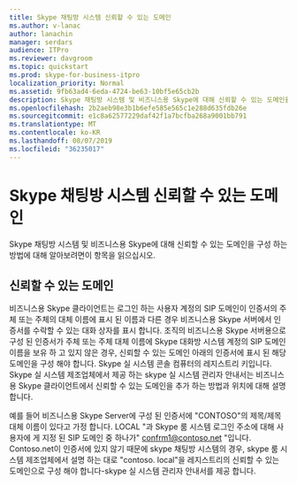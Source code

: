 ```yaml
---
title: Skype 채팅방 시스템 신뢰할 수 있는 도메인
ms.author: v-lanac
author: lanachin
manager: serdars
audience: ITPro
ms.reviewer: davgroom
ms.topic: quickstart
ms.prod: skype-for-business-itpro
localization_priority: Normal
ms.assetid: 9fb63ad4-6eda-4724-be63-10bf5e65cb2b
description: Skype 채팅방 시스템 및 비즈니스용 Skype에 대해 신뢰할 수 있는 도메인을 구성 하는 방법에 대해 알아보려면이 항목을 읽으십시오.
ms.openlocfilehash: 2b2aeb98e3b1b6efe585e565c1e288d635fdb26e
ms.sourcegitcommit: e1c8a62577229daf42f1a7bcfba268a9001bb791
ms.translationtype: MT
ms.contentlocale: ko-KR
ms.lasthandoff: 08/07/2019
ms.locfileid: "36235017"
---
```

# <a name="skype-room-system-trusted-domains"></a>Skype 채팅방 시스템 신뢰할 수 있는 도메인
 
Skype 채팅방 시스템 및 비즈니스용 Skype에 대해 신뢰할 수 있는 도메인을 구성 하는 방법에 대해 알아보려면이 항목을 읽으십시오.
  
## <a name="trusted-domains"></a>신뢰할 수 있는 도메인

비즈니스용 Skype 클라이언트는 로그인 하는 사용자 계정의 SIP 도메인이 인증서의 주체 또는 주체의 대체 이름에 표시 된 이름과 다른 경우 비즈니스용 Skype 서버에서 인증서를 수락할 수 있는 대화 상자를 표시 합니다. 조직의 비즈니스용 Skype 서버용으로 구성 된 인증서가 주체 또는 주체 대체 이름에 Skype 대화방 시스템 계정의 SIP 도메인 이름을 보유 하 고 있지 않은 경우, 신뢰할 수 있는 도메인 아래의 인증서에 표시 된 해당 도메인을 구성 해야 합니다. Skype 실 시스템 콘솔 컴퓨터의 레지스트리 키입니다. Skype 실 시스템 제조업체에서 제공 하는 skype 실 시스템 관리자 안내서는 비즈니스용 Skype 클라이언트에서 신뢰할 수 있는 도메인을 추가 하는 방법과 위치에 대해 설명 합니다. 
  
예를 들어 비즈니스용 Skype Server에 구성 된 인증서에 "CONTOSO"의 제목/제목 대체 이름이 있다고 가정 합니다. LOCAL "과 Skype 룸 시스템 로그인 주소에 대해 사용자에 게 지정 된 SIP 도메인 중 하나가" confrm1@contoso.net "입니다. Contoso.net이 인증서에 있지 않기 때문에 skype 채팅방 시스템의 경우, skype 룸 시스템 제조업체에서 설명 하는 대로 "contoso. local"을 레지스트리의 신뢰할 수 있는 도메인으로 구성 해야 합니다-skype 실 시스템 관리자 안내서를 제공 합니다. 
  


